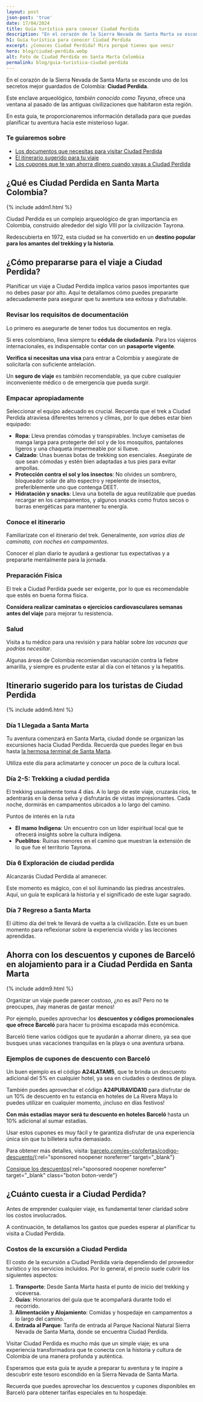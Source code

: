 ```yaml
---
layout: post
json-post: 'true'
date: 17/04/2024
title: Guía turística para conocer Ciudad Perdida
description: "En el corazón de la Sierra Nevada de Santa Marta se esconde uno de los secretos mejor guardados de Colombia: Ciudad Perdida ¡Tienes que venir! 🚌"
h1: Guía turística para conocer Ciudad Perdida
excerpt: ¿Conoces Ciudad Perdida? Mira porqué tienes que venir
hero: blog/ciudad-perdida.webp
alt: Foto de Ciudad Perdida en Santa Marta Colombia
permalink: blog/guia-turistica-ciudad-perdida
---
```

En el corazón de la Sierra Nevada de Santa Marta se esconde uno de los secretos mejor guardados de Colombia: **Ciudad Perdida**.

Este enclave arqueológico, *también conocido como Teyuna*, ofrece una ventana al pasado de las antiguas civilizaciones que habitaron esta región.

En esta guía, te proporcionaremos información detallada para que puedas planificar tu aventura hacia este misterioso lugar.

### Te guiaremos sobre

- [Los documentos que necesitas para visitar Ciudad Perdida](#revisar-los-requisitos-de-documentación)
- [El itinerario sugerido para tu viaje](#itinerario-sugerido-para-los-turistas-de-ciudad-perdida)
- [Los cupones que te van ahorra dinero cuando vayas a Ciudad Perdida](#ahorra-con-los-descuentos-y-cupones-de-barceló-en-alojamiento-para-ir-a-ciudad-perdida-en-santa-marta)

## ¿Qué es Ciudad Perdida en Santa Marta Colombia?

{% include addm1.html %}

Ciudad Perdida es un complejo arqueológico de gran importancia en Colombia, construido alrededor del siglo VIII por la civilización Tayrona.

Redescubierta en 1972, esta ciudad se ha convertido en un **destino popular para los amantes del trekking y la historia**.

## ¿Cómo prepararse para el viaje a Ciudad Perdida?

Planificar un viaje a Ciudad Perdida implica varios pasos importantes que no debes pasar por alto. Aquí te detallamos cómo puedes prepararte adecuadamente para asegurar que tu aventura sea exitosa y disfrutable.

### Revisar los requisitos de documentación

Lo primero es asegurarte de tener todos tus documentos en regla.

Si eres colombiano, lleva siempre tu **cédula de ciudadanía**. Para los viajeros internacionales, es indispensable contar con un **pasaporte vigente**.

**Verifica si necesitas una visa** para entrar a Colombia y asegúrate de solicitarla con suficiente antelación.

Un **seguro de viaje** es también recomendable, ya que cubre cualquier inconveniente médico o de emergencia que pueda surgir.

### Empacar apropiadamente

Seleccionar el equipo adecuado es crucial. Recuerda que el trek a Ciudad Perdida atraviesa diferentes terrenos y climas, por lo que debes estar bien equipado:

- **Ropa**: Lleva prendas cómodas y transpirables. Incluye camisetas de manga larga para protegerte del sol y de los mosquitos, pantalones ligeros y una chaqueta impermeable por si llueve.
- **Calzado**: Unas buenas botas de trekking son esenciales. Asegúrate de que sean cómodas y estén bien adaptadas a tus pies para evitar ampollas.
- **Protección contra el sol y los insectos**: No olvides un sombrero, bloqueador solar de alto espectro y repelente de insectos, preferiblemente uno que contenga DEET.
- **Hidratación y snacks**: Lleva una botella de agua reutilizable que puedas recargar en los campamentos, y algunos snacks como frutos secos o barras energéticas para mantener tu energía.

### Conoce el itinerario

Familiarízate con el itinerario del trek. Generalmente, *son varios días de caminata, con noches en campamentos*.

Conocer el plan diario te ayudará a gestionar tus expectativas y a prepararte mentalmente para la jornada.

### Preparación Física

El trek a Ciudad Perdida puede ser exigente, por lo que es recomendable que estés en buena forma física.

**Considera realizar caminatas o ejercicios cardiovasculares semanas antes del viaje** para mejorar tu resistencia.

### Salud

Visita a tu médico para una revisión y para hablar sobre *las vacunas que podrías necesitar*.

Algunas áreas de Colombia recomiendan vacunación contra la fiebre amarilla, y siempre es prudente estar al día con el tétanos y la hepatitis.

## Itinerario sugerido para los turistas de Ciudad Perdida

{% include addm6.html %}

### Día 1 Llegada a Santa Marta

Tu aventura comenzará en Santa Marta, ciudad donde se organizan las excursiones hacia Ciudad Perdida. Recuerda que puedes llegar en bus hasta [la hermosa terminal de Santa Marta]({{'terminal-de-santa-marta'|relative_url}} "Terminal Santa Marta").

Utiliza este día para aclimatarte y conocer un poco de la cultura local.

### Día 2-5: Trekking a ciudad perdida

El trekking usualmente toma 4 días. A lo largo de este viaje, cruzarás ríos, te adentrarás en la densa selva y disfrutarás de vistas impresionantes. Cada noche, dormirás en campamentos ubicados a lo largo del camino.

Puntos de interés en la ruta

- **El mamo Indígena**: Un encuentro con un líder espiritual local que te ofrecerá insights sobre la cultura indígena.
- **Pueblitos**: Ruinas menores en el camino que muestran la extensión de lo que fue el territorio Tayrona.

### Día 6 Exploración de ciudad perdida

Alcanzarás Ciudad Perdida al amanecer.

Este momento es mágico, con el sol iluminando las piedras ancestrales. Aquí, un guía te explicará la historia y el significado de este lugar sagrado.

### Día 7 Regreso a Santa Marta

El último día del trek te llevará de vuelta a la civilización. Este es un buen momento para reflexionar sobre la experiencia vivida y las lecciones aprendidas.

## Ahorra con los descuentos y cupones de Barceló en alojamiento para ir a Ciudad Perdida en Santa Marta

{% include addm9.html %}

Organizar un viaje puede parecer costoso, ¿no es así? Pero no te preocupes, ¡hay maneras de gastar menos!

Por ejemplo, puedes aprovechar los **descuentos y códigos promocionales que ofrece Barceló** para hacer tu próxima escapada más económica.

Barceló tiene varios códigos que te ayudarán a ahorrar dinero, ya sea que busques unas vacaciones tranquilas en la playa o una aventura urbana.

### Ejemplos de cupones de descuento con Barceló

Un buen ejemplo es el código **A24LATAM5**, que te brinda un descuento adicional del 5% en cualquier hotel, ya sea en ciudades o destinos de playa.

También puedes aprovechar el código **A24PURAVIDA10** para disfrutar de un 10% de descuento en tu estancia en hoteles de La Rivera Maya lo puedes utilizar en cualquier momento, ¡incluso en días festivos!

**Con más estadías mayor será tu descuento en hoteles Barceló** hasta un 10% adicional al sumar estadías.

Usar estos cupones es muy fácil y te garantiza disfrutar de una experiencia única sin que tu billetera sufra demasiado.

Para obtener más detalles, visita: [barcelo.com/es-co/ofertas/codigo-descuento/](https://www.barcelo.com/es-co/ofertas/codigo-descuento/){:rel="sponsored noopener noreferrer" target="_blank"}

[Consigue los descuentos](https://www.barcelo.com/es-co/ofertas/codigo-descuento/){:rel="sponsored noopener noreferrer" target="_blank" class="boton boton-verde"}

## ¿Cuánto cuesta ir a Ciudad Perdida?

Antes de emprender cualquier viaje, es fundamental tener claridad sobre los costos involucrados.

A continuación, te detallamos los gastos que puedes esperar al planificar tu visita a Ciudad Perdida.

### Costos de la excursión a Ciudad Perdida

El costo de la excursión a Ciudad Perdida varía dependiendo del proveedor turístico y los servicios incluidos. Por lo general, el precio suele cubrir los siguientes aspectos:

1. **Transporte**: Desde Santa Marta hasta el punto de inicio del trekking y viceversa.
2. **Guías**: Honorarios del guía que te acompañará durante todo el recorrido.
3. **Alimentación y Alojamiento**: Comidas y hospedaje en campamentos a lo largo del camino.
4. **Entrada al Parque**: Tarifa de entrada al Parque Nacional Natural Sierra Nevada de Santa Marta, donde se encuentra Ciudad Perdida.

Visitar Ciudad Perdida es mucho más que un simple viaje; es una experiencia transformadora que te conecta con la historia y cultura de Colombia de una manera profunda y auténtica.

Esperamos que esta guía te ayude a preparar tu aventura y te inspire a descubrir este tesoro escondido en la Sierra Nevada de Santa Marta.

Recuerda que puedes aprovechar los descuentos y cupones disponibles en Barceló para obtener tarifas especiales en tu hospedaje.
